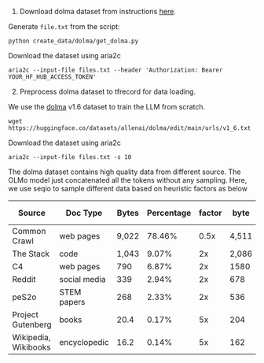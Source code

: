 
1. Download dolma dataset from instructions [here](https://huggingface.co/datasets/allenai/dolma#download).

Generate `file.txt` from the script:
```
python create_data/dolma/get_dolma.py
```

Download the dataset using aria2c
```
aria2c --input-file files.txt --header 'Authorization: Bearer YOUR_HF_HUB_ACCESS_TOKEN'
```

2. Preprocess dolma dataset to tfrecord for data loading. 

We use the [dolma](https://huggingface.co/datasets/allenai/dolma) v1.6 dataset to train the LLM from scratch.  

```
wget https://huggingface.co/datasets/allenai/dolma/edit/main/urls/v1_6.txt
```

Download the dataset using aria2c
```
aria2c --input-file files.txt -s 10
```

The dolma dataset contains high quality data from different source. The OLMo model just concatenated all the tokens without any sampling. 
Here, we use seqio to sample different data based on heuristic factors as below


| Source            | Doc Type      | Bytes     | Percentage    | factor | byte | sample ratio | 
| ------------------| -------       | -------   | --------      | -------| -------- | ------    |
| Common Crawl      | web pages     | 9,022     | 78.46%        | 0.5x | 4,511 | 46.23% | 
| The Stack         | code          | 1,043     | 9.07%         | 2x| 2,086 | 21.37% |
| C4                | web pages     | 790       | 6.87%         | 2x | 1580 | 16.19% |
| Reddit            | social media  | 339       | 2.94%         | 2x | 678 | 6.94% |
| peS2o             | STEM papers   | 268       | 2.33%         | 2x | 536 | 5.49% |
|Project Gutenberg  | books         | 20.4      | 0.17%         | 5x | 204 | 2.10% | 
|Wikipedia, Wikibooks|encyclopedic  | 16.2      | 0.14%         | 5x | 162 | 1.66% |
